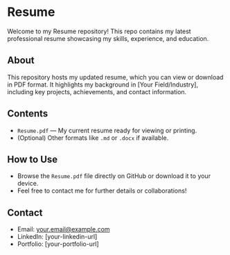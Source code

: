# Resume

Welcome to my Resume repository! This repo contains my latest professional resume showcasing my skills, experience, and education.

## About

This repository hosts my updated resume, which you can view or download in PDF format. It highlights my background in [Your Field/Industry], including key projects, achievements, and contact information.

## Contents

- `Resume.pdf` — My current resume ready for viewing or printing.  
- (Optional) Other formats like `.md` or `.docx` if available.

## How to Use

- Browse the `Resume.pdf` file directly on GitHub or download it to your device.  
- Feel free to contact me for further details or collaborations!

## Contact

- Email: your.email@example.com  
- LinkedIn: [your-linkedin-url]  
- Portfolio: [your-portfolio-url]
